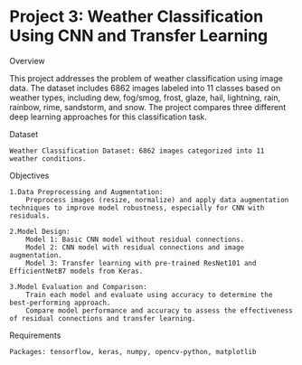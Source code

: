 # Project 3: Weather Classification Using CNN and Transfer Learning

Overview

This project addresses the problem of weather classification using image data. The dataset includes 6862 images labeled into 11 classes based on weather types, including dew, fog/smog, frost, glaze, hail, lightning, rain, rainbow, rime, sandstorm, and snow. The project compares three different deep learning approaches for this classification task.

Dataset

    Weather Classification Dataset: 6862 images categorized into 11 weather conditions.

Objectives

    1.Data Preprocessing and Augmentation:
        Preprocess images (resize, normalize) and apply data augmentation techniques to improve model robustness, especially for CNN with residuals.

    2.Model Design:
        Model 1: Basic CNN model without residual connections.
        Model 2: CNN model with residual connections and image augmentation.
        Model 3: Transfer learning with pre-trained ResNet101 and EfficientNetB7 models from Keras.

    3.Model Evaluation and Comparison:
        Train each model and evaluate using accuracy to determine the best-performing approach.
        Compare model performance and accuracy to assess the effectiveness of residual connections and transfer learning.

Requirements

    Packages: tensorflow, keras, numpy, opencv-python, matplotlib
